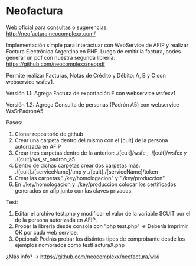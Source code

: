 # Neofactura

Web oficial para consultas o sugerencias: http://neofactura.neocomplexx.com/

Implementación simple para interactuar con WebService de AFIP y realizar Factura Electrónica Argentina en PHP.
Luego de emitir la factura, podés generar un pdf con nuestra segunda librería: https://github.com/neocomplexx/neopdf

Permite realizar Facturas, Notas de Crédito y Débito: A, B y C con webservice wsfev1.

Versión 1.1: Agrega Factura de exportación E con webservice wsfexv1

Versión 1.2: Agrega Consulta de personas (Padrón A5) con webservice WsSrPadronA5

Pasos:

1. Clonar repositorio de github
2. Crear una carpeta dentro del mismo con el [cuit] de la persona autorizada en AFIP 
3. Crear tres carpetas dentro de la anterior: ./[cuit]/wsfe , ./[cuit]/wsfex y ./[cuit]/ws_sr_padron_a5
4. Dentro de dichas carpetas crear dos carpetas más: ./[cuit]./[serviceName]/tmp y ./[cuit]./[serviceName]/token
5. Crear las carpetas "./key/homologacion" y "./key/produccion"
6. En ./key/homologacion y ./key/produccion colocar los certificados generados en afip junto con las claves privadas.

Test:

1. Editar el archivo test.php y modificar el valor de la variable $CUIT por el de la persona autorizada en AFIP.
2. Probar la libreria desde consola con "php test.php" -> Debería imprimir OK por cada web service.
3. Opcional: Podrás probar los distintos tipos de comprobante desde los ejemplos nombrados como testFacturaX.php

¿Más info? -> https://github.com/neocomplexx/neofactura/wiki
